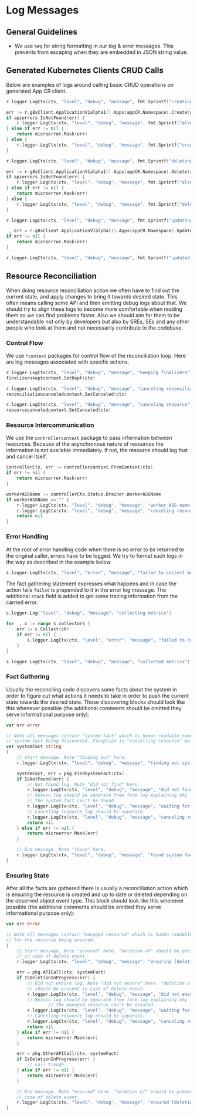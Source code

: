 # Log Messages



## General Guidelines

- We use `%#q` for string formatting in our log & error messages. This prevents
  from escaping when they are embedded in JSON string value.



## Generated Kubernetes Clients CRUD Calls

Below are examples of logs around calling basic CRUD operations on generated
App CR client.

```go
r.logger.LogCtx(ctx, "level", "debug", "message", fmt.Sprintf("creating App CR %#q in namespace %#q", appCR.Name, appCR.Namespace))

err := r.g8sClient.ApplicationV1alpha1().Apps(appCR.Namespace).Create(appCR.Name)
if apierrors.IsNotFound(err) {
	r.logger.LogCtx(ctx, "level", "debug", "message", fmt.Sprintf("already created App CR %#q in namespace %#q", appCR.Name, appCR.Namespace))
} else if err != nil {
	return microerror.Mask(err)
} else {
	r.logger.LogCtx(ctx, "level", "debug", "message", fmt.Sprintf("created App CR %#q in namespace %#q", appCR.Name, appCR.Namespace))
}
```

```go
r.logger.LogCtx(ctx, "level", "debug", "message", fmt.Sprintf("deleting App CR %#q in namespace %#q", appCR.Name, appCR.Namespace))

err := r.g8sClient.ApplicationV1alpha1().Apps(appCR.Namespace).Delete(appCR.Name, &metav1.DeleteOptions{})
if apierrors.IsNotFound(err) {
	r.logger.LogCtx(ctx, "level", "debug", "message", fmt.Sprintf("already deleted App CR %#q in namespace %#q", appCR.Name, appCR.Namespace))
} else if err != nil {
	return microerror.Mask(err)
} else {
	r.logger.LogCtx(ctx, "level", "debug", "message", fmt.Sprintf("deleted App CR %#q in namespace %#q", appCR.Name, appCR.Namespace))
}
```

```go
r.logger.LogCtx(ctx, "level", "debug", "message", fmt.Sprintf("updating App CR %#q in namespace %#q", appCR.Name, appCR.Namespace))

_, err = r.g8sClient.ApplicationV1alpha1().Apps(appCR.Namespace).Update(appCR)
if err != nil {
	return microerror.Mask(err)
}

r.logger.LogCtx(ctx, "level", "debug", "message", fmt.Sprintf("updated App CR %#q in namespace %#q", appCR.Name, appCR.Namespace))
```



## Resource Reconciliation

When doing resource reconciliation action we often have to find out the current
state, and apply changes to bring it towards desired state. This often means
calling some API and then emitting debug logs about that. We should try to align
these logs to become more comfortable when reading them so we can find problems faster.
Also we should aim for them to be understandable not only by developers but also
by SREs, SEs and any other people who look at them and not necessarily
contribute to the codebase.



### Control Flow

We use `*context` packages for control flow of the reconciliation loop. Here are
log messages associated with specific actions.

```go
r.logger.LogCtx(ctx, "level", "debug", "message", "keeping finalizers")
finalizerskeptcontext.SetKept(ctx)

r.logger.LogCtx(ctx, "level", "debug", "message", "canceling reconciliation")
reconciliationcanceledcontext.SetCanceled(ctx)

r.logger.LogCtx(ctx, "level", "debug", "message", "canceling resource")
resourcecanceledcontext.SetCanceled(ctx)
```



### Resource Intercommunication

We use the `controllercontext` package to pass information between resources.
Because of the asynchronous nature of resources the information is not available
immediately. If not, the resource should log that and cancel itself.

```go
controllerCtx, err := controllercontext.FromContext(ctx)
if err != nil {
	return microerror.Mask(err)
}

workerASGName := controllerCtx.Status.Drainer.WorkerASGName
if workerASGName == "" {
	r.logger.LogCtx(ctx, "level", "debug", "message", "worker ASG name is not available yet")
	r.logger.LogCtx(ctx, "level", "debug", "message", "canceling resource")
	return nil
}
```



### Error Handling

At the root of error handling code when there is no error to be returned to the
original caller, errors have to be logged. We try to format such logs in the way
as described in the example below.

```go
s.logger.LogCtx(ctx, "level", "error", "message", "failed to collect metrics", "stack", fmt.Sprintf("%#v", microerror.Mask(err)))
```

The fact gathering statement expresses what happens and in case the action fails
`failed` is prepended to it in the error log message. The additional `stack`
field is added to get some tracing information from the carried error.

```go
s.logger.Log("level", "debug", "message", "collecting metrics")

for _, c := range s.collectors {
	err := c.Collect(ch)
	if err != nil {
		s.logger.LogCtx(ctx, "level", "error", "message", "failed to collect metrics", "stack", fmt.Sprintf("%#v", microerror.Mask(err)))
	}
}

s.logger.LogCtx(ctx, "level", "debug", "message", "collected metrics")
```



### Fact Gathering

Usually the reconciling code discovers some facts about the system in order to
figure out what actions it needs to take in order to push the current state
towards the desired state. Those discovering blocks should look like this
whenever possible (the additional comments should be omitted they serve
informational purpose only):

```go
var err error

// Note all messages contain "system fact" which is human readable name for the
// system fact being discovered. Exception is "cancelling resource" message.
var systemFact string
{
	// Start message. Note "finding out" here.
	r.logger.LogCtx(ctx, "level", "debug", "message", "finding out system fact")

	systemFact, err = pkg.FindSystemFact(ctx)
	if IsNotFound(err) {
		// Not found log. Note "did not find" here.
		r.logger.LogCtx(ctx, "level", "debug", "message", "did not find system fact")
		// Reason log should be separate free form log explaining why
		// the system fact can't be found.
		r.logger.LogCtx(ctx, "level", "debug", "message", "waiting for system fact to be created")
		// Canceling resource log should be separate.
		r.logger.LogCtx(ctx, "level", "debug", "message", "canceling resource")
		return nil
	} else if err != nil {
		return microerror.Mask(err)
	}

	// End message. Note "found" here.
	r.logger.LogCtx(ctx, "level", "debug", "message", "found system fact")
}
```



### Ensuring State

After all the facts are gathered there is usually a reconciliation action which
is ensuring the resource is created and up to date or deleted depending on the
observed object event type. This block should look like this whenever possible
(the additional comments should be omitted they serve informational purpose
only):

```go
var err error

// Note all messages contain "managed resource" which is human readable name
// for the resource being ensured.
{
	// Start message. Note "ensured" here. "deletion of" should be present
	// in case of delete event.
	r.logger.LogCtx(ctx, "level", "debug", "message", "ensuring [deletion of] managed resource")

	err = pkg.APICall(ctx, systemFact)
	if IsDeletionInProgress(err) {
		// Did not ensure log. Note "did not ensure" here. "deletion of"
		// should be present in case of delete event.
		r.logger.LogCtx(ctx, "level", "debug", "message", "did not ensure [deletion of] managed resource")
		// Reason log should be separate free form log explaining why
                // the managed resource can't be ensured.
		r.logger.LogCtx(ctx, "level", "debug", "message", "waiting for the API call to finish")
		// Canceling resource log should be separate.
		r.logger.LogCtx(ctx, "level", "debug", "message", "canceling resource")
		return nil
	} else if err != nil {
		return microerror.Mask(err)
	}

	err = pkg.OtherAPICall(ctx, systemFact)
	if IsDeletionInProgress(err) {
		// Fall trough.
	} else if err != nil {
		return microerror.Mask(err)
	}

	// End message. Note "ensured" here. "deletion of" should be present in
	// case of delete event.
	r.logger.LogCtx(ctx, "level", "debug", "message", "ensured [deletion of] managed resource is created")
}
```
